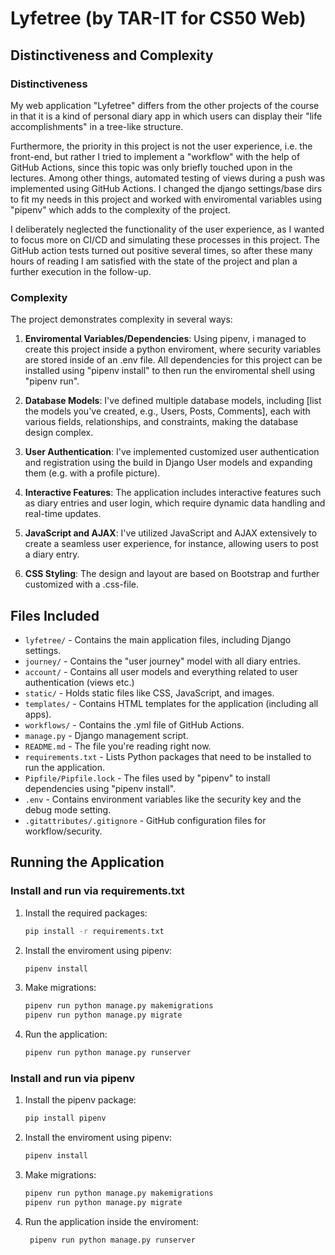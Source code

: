 
# Lyfetree (by TAR-IT for CS50 Web)

## Distinctiveness and Complexity

### Distinctiveness
My web application "Lyfetree" differs from the other projects of the course in that it is a kind of personal diary app in which users can display their "life accomplishments" in a tree-like structure.

Furthermore, the priority in this project is not the user experience, i.e. the front-end, but rather I tried to implement a "workflow" with the help of GitHub Actions, since this topic was only briefly touched upon in the lectures. Among other things, automated testing of views during a push was implemented using GitHub Actions. I changed the django settings/base dirs to fit my needs in this project and worked with enviromental variables using "pipenv" which adds to the complexity of the project.

I deliberately neglected the functionality of the user experience, as I wanted to focus more on CI/CD and simulating these processes in this project. The GitHub action tests turned out positive several times, so after these many hours of reading I am satisfied with the state of the project and plan a further execution in the follow-up.

### Complexity
The project demonstrates complexity in several ways:

1. **Enviromental Variables/Dependencies**: Using pipenv, i managed to create this project inside a python enviroment, where security variables are stored inside of an .env file. All dependencies for this project can be installed using "pipenv install" to then run the enviromental shell using "pipenv run".

2. **Database Models**: I've defined multiple database models, including [list the models you've created, e.g., Users, Posts, Comments], each with various fields, relationships, and constraints, making the database design complex.

3. **User Authentication**: I've implemented customized user authentication and registration using the build in Django User models and expanding them (e.g. with a profile picture).

4. **Interactive Features**: The application includes interactive features such as diary entries and user login, which require dynamic data handling and real-time updates.

5. **JavaScript and AJAX**: I've utilized JavaScript and AJAX extensively to create a seamless user experience, for instance, allowing users to post a diary entry.

6. **CSS Styling**: The design and layout are based on Bootstrap and further customized with a .css-file.

## Files Included

- `lyfetree/` - Contains the main application files, including Django settings.
- `journey/` - Contains the "user journey" model with all diary entries.
- `account/` - Contains all user models and everything related to user authentication (views etc.)
- `static/` - Holds static files like CSS, JavaScript, and images.
- `templates/` - Contains HTML templates for the application (including all apps).
- `workflows/` - Contains the .yml file of GitHub Actions.
- `manage.py` - Django management script.
- `README.md` - The file you're reading right now.
- `requirements.txt` - Lists Python packages that need to be installed to run the application.
- `Pipfile/Pipfile.lock` - The files used by "pipenv" to install dependencies using "pipenv install".
- `.env` - Contains environment variables like the security key and the debug mode setting.
- `.gitattributes/.gitignore` - GitHub configuration files for workflow/security.

## Running the Application

### Install and run via requirements.txt

1. Install the required packages:
   ```bash
   pip install -r requirements.txt
   ```
2. Install the enviroment using pipenv:
   ```bash
   pipenv install
   ```
3. Make migrations:
   ```bash
   pipenv run python manage.py makemigrations
   pipenv run python manage.py migrate
   ```
4. Run the application:
   ```bash
   pipenv run python manage.py runserver
   ```
### Install and run via pipenv

1. Install the pipenv package:
   ```bash
   pip install pipenv
   ```
1. Install the enviroment using pipenv:
   ```bash
   pipenv install
   ```
2. Make migrations:
   ```bash
   pipenv run python manage.py makemigrations
   pipenv run python manage.py migrate
   ```
3. Run the application inside the enviroment:
   ```bash
    pipenv run python manage.py runserver
   ```
